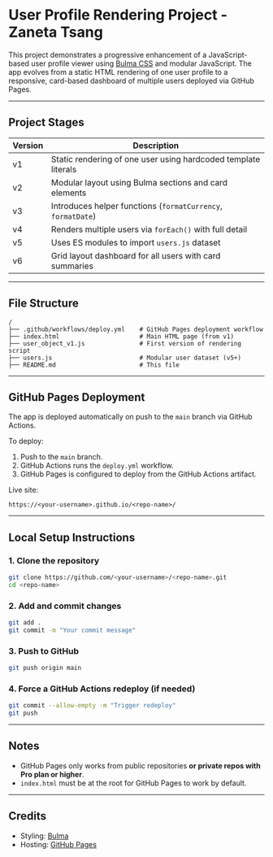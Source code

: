 # User Profile Rendering Project - Zaneta Tsang

This project demonstrates a progressive enhancement of a JavaScript-based user profile viewer using [Bulma CSS](https://bulma.io) and modular JavaScript. The app evolves from a static HTML rendering of one user profile to a responsive, card-based dashboard of multiple users deployed via GitHub Pages.

---

## Project Stages

| Version | Description |
|---------|-------------|
| v1      | Static rendering of one user using hardcoded template literals |
| v2      | Modular layout using Bulma sections and card elements |
| v3      | Introduces helper functions (`formatCurrency`, `formatDate`) |
| v4      | Renders multiple users via `forEach()` with full detail |
| v5      | Uses ES modules to import `users.js` dataset |
| v6      | Grid layout dashboard for all users with card summaries |

---

## File Structure

```plaintext
/
├── .github/workflows/deploy.yml    # GitHub Pages deployment workflow
├── index.html                      # Main HTML page (from v1)
├── user_object_v1.js               # First version of rendering script
├── users.js                        # Modular user dataset (v5+)
├── README.md                       # This file
````

---

## GitHub Pages Deployment

The app is deployed automatically on push to the `main` branch via GitHub Actions.

To deploy:

1. Push to the `main` branch.
2. GitHub Actions runs the `deploy.yml` workflow.
3. GitHub Pages is configured to deploy from the GitHub Actions artifact.

Live site:

```
https://<your-username>.github.io/<repo-name>/
```

---

## Local Setup Instructions

### 1. Clone the repository

```bash
git clone https://github.com/<your-username>/<repo-name>.git
cd <repo-name>
```

### 2. Add and commit changes

```bash
git add .
git commit -m "Your commit message"
```

### 3. Push to GitHub

```bash
git push origin main
```

### 4. Force a GitHub Actions redeploy (if needed)

```bash
git commit --allow-empty -m "Trigger redeploy"
git push
```

---

## Notes

* GitHub Pages only works from public repositories **or private repos with Pro plan or higher**.
* `index.html` must be at the root for GitHub Pages to work by default.

---

## Credits

* Styling: [Bulma](https://bulma.io)
* Hosting: [GitHub Pages](https://pages.github.com)
